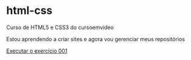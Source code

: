 # html-css
 Curso de HTML5 e CSS3 do cursoemvideo

 Estou aprendendo a criar sites e agora vou gerenciar meus repositórios 

 <a href=" https://raul180903.github.io/html-css/exercícios/ex001"> Executar o exercício 001 <a>
